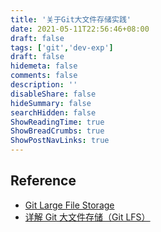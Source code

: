 ```yaml
---
title: '关于Git大文件存储实践'
date: 2021-05-11T22:56:46+08:00
draft: false
tags: ['git','dev-exp']
draft: false
hidemeta: false
comments: false
description: ''
disableShare: false
hideSummary: false
searchHidden: false
ShowReadingTime: true
ShowBreadCrumbs: true
ShowPostNavLinks: true
---
```


## Reference

- [Git Large File Storage][1]
- [详解 Git 大文件存储（Git LFS）][2]

[1]: https://git-lfs.github.com/
[2]: https://zhuanlan.zhihu.com/p/146683392
